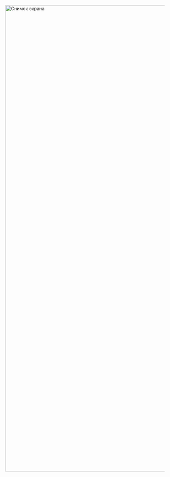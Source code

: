 <img width="1472" alt="Снимок экрана" src="https://user-images.githubusercontent.com/82258634/280473654-0bd92ccf-8aab-4eda-b820-6379907c95c0.png">


